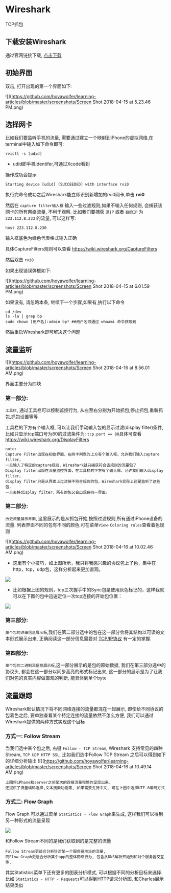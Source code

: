 # Wireshark
TCP抓包

## 下载安装Wireshark

通过官网链接下载, [点击下载](https://1.na.dl.wireshark.org/osx/Wireshark%202.4.6%20Intel%2064.dmg)
	
## 初始界面

双击, 打开出现的第一个界面如下:

![](https://github.com/hoyawolfer/learning-articles/blob/master/screenshots/Screen Shot 2018-04-15 at 5.23.46 PM.png)

## 选择网卡

 比如我们要监听手机的流量, 需要通过建立一个映射到iPhone的虚拟网络,在terminal中输入如下命令即可:
 	
 ```
 rvictl -s [udid]
 ``` 
 	
* udid即手机identifer,可通过Xcode看到
 	
操作成功会提示

```
Starting device [udid] [SUCCEEDED] with interface rvi0	
```
执行完命令成功之后Wireshark能立即识别新增加的rvi0网卡,单击 **rvi0**
	
然后在 `capture filter输入框` 输入一些过滤规则,如果不输入任何规则, 会捕获该网卡的所有网络流量, 不利于观察. 比如我们要捕获 `源IP` 或者 `目的IP` 为 `223.112.8.233` 的流量, 可以这样写:
	
```
host 223.112.8.230	
```
输入框底色为绿色代表格式输入正确
	
具体CaptureFilters规则可以查看 <https://wiki.wireshark.org/CaptureFilters>
	
然后双击 `rvi0`
		
如果出现错误弹框如下:
	
![](https://github.com/hoyawolfer/learning-articles/blob/master/screenshots/Screen Shot 2018-04-15 at 6.01.59 PM.png)
	
如果没有, 请忽略本条, 继续下一个步骤,如果有,执行以下命令
	
```
cd /dev
ls -la | grep bp
sudo chown [用户名]:admin bp* ##用户名可通过 whoami 命令获取到	
```
然后重启Wireshark即可解决这个问题
	
## 流量监听

![](https://github.com/hoyawolfer/learning-articles/blob/master/screenshots/Screen Shot 2018-04-16 at 8.56.01 AM.png)
	
界面主要分为四块
	
### 第一部分:
	
`工具栏`, 通过工具栏可以控制监控行为, 从左至右分别为开始抓包,停止抓包,重新抓包,抓包设置等等
	
工具栏的下方有个输入框, 可以让我们手动输入包的显示过滤(display filter)条件, 比如只显示tcp端口号为80的过滤条件为: `tcp.port == 80`具体可查看 <https://wiki.wireshark.org/DisplayFilters>
	
```
note: 
Capture Filter出现在初始界面，在网卡列表的上方有个输入框，允许我们输入capture filter，
一旦输入了特定的capture规则，Wireshark就只捕获符合该规则的流量包了
Display filter出现在流量监控界面，在工具栏的下方有个输入框，允许我们输入display filter，
display filter只是从界面上过滤掉不符合规则的包，Wireshark实际上还是监听了这些包，
一旦去掉display filter，所有的包又会出现在同一界面。
```
### 第二部分:
`历史流量展示界面`, 这里展示的是从抓包开始,按照过滤规则,所有通过iPhone设备的流量. 列表界面不同的包有不同的颜色,可在菜单`View-Coloring rules`查看着色规则

![](https://github.com/hoyawolfer/learning-articles/blob/master/screenshots/Screen Shot 2018-04-16 at 10.02.46 AM.png)
	
* 这里有个小技巧，如上图所示，我只将我感兴趣的协议包上了色，集中在http，tcp，udp包，这样分析起来更加直观。

![](https://github.com/hoyawolfer/learning-articles/blob/master/screenshots/1534161-f990e7b97d9b0aea.png)

* 比如根据上图的规则，tcp三次握手中的Sync包是使用灰色标记的，这样我就可以在下图的包中迅速定位一次tcp连接的开始包位置：

![](https://github.com/hoyawolfer/learning-articles/blob/master/screenshots/1534161-f1250d830f90281c.png)
	
### 第三部分:
`单个包的详细信息展示板`,我们在第二部分选中的包在这一部分会将其结构以可读的文本形式展示出来, 正确阅读这一部分信息需要对 [TCP/IP协议](https://www.cnblogs.com/onepixel/p/7092302.html) 有一定的掌握.
### 第四部分:
`单个包的二进制流信息展示板`,这一部分展示的是包的原始数据, 我们在第三部分选中的协议头, 都会在这一部分以同步高亮的形式标记出来, 这一部分的展示是为了让我们对包的真实内容做直观的判断, 能具体到单个byte
	
## 流量跟踪
Wireshark默认情况下将不同网络连接的流量都混在一起展示, 即使给不同协议的包着色之后, 要单独查看某个特定连接的流量依然不怎么方便, 我们可以通过Wireshark提供的两种方式实现这个目标
### 方式一: Follow Stream
当我们选中某个包之后, 右键 `Follow - TCP Stream`, Wireshark 支持常见的四种Stream, `TCP UDP HTTP SSL`, 比如我们选中Follow TCP Stream 之后可以得到如下的详细分析输出
![](https://github.com/hoyawolfer/learning-articles/blob/master/screenshots/Screen Shot 2018-04-16 at 10.49.14 AM.png)

```
上图将iPhone和server之间某次的连接流量完整的呈现出来.
还提供了流量编码选择,文本搜索功能等, 如果需要支持中文, 可在上图中选择UTF-8编码方式

```
### 方式二: Flow Graph
Flow Graph 可以通过菜单 `Statistics - Flow Graph`来生成, 这样我们可以得到另一种形式的流量呈现

![](https://github.com/hoyawolfer/learning-articles/blob/master/screenshots/1534161-f7fe8067a08fa739.png)

和Follow Stream不同的是我们获取到的是完整的流量
	
```
Follow Stream更适合分析针对某一个服务器地址的流量, 
而Flow Graph更适合分析某个app的整体网络行为, 包含从DNS解析开始到和对个服务器交互等.

```
其实Statistics菜单下还有更多的图表分析模式, 可以根据不同的分析目标来选择. 比如 `Statistics - HTTP - Requests`可以得到HTTP请求分析图, 和Charles展示结果类似
	
	